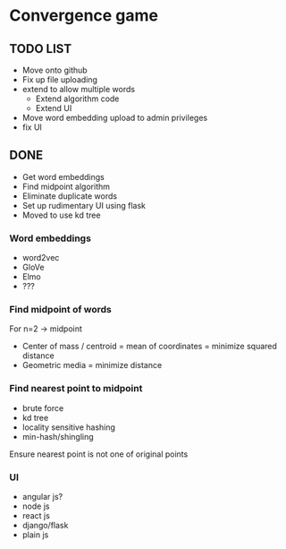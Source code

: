 # Convergence game

## TODO LIST
*  Move onto github
*  Fix up file uploading
*  extend to allow multiple words
   *  Extend algorithm code
   *  Extend UI
*  Move word embedding upload to admin privileges
*  fix UI

## DONE
*  Get word embeddings
*  Find midpoint algorithm
*  Eliminate duplicate words
*  Set up rudimentary UI using flask
*  Moved to use kd tree

### Word embeddings

*   word2vec
*   GloVe
*   Elmo
*   ???

### Find midpoint of words

For n=2 -> midpoint

*   Center of mass / centroid = mean of coordinates = minimize squared distance
*   Geometric media = minimize distance

### Find nearest point to midpoint

*   brute force
*   kd tree
*   locality sensitive hashing
*   min-hash/shingling

Ensure nearest point is not one of original points

### UI

*   angular js?
*   node js
*   react js
*   django/flask
*   plain js